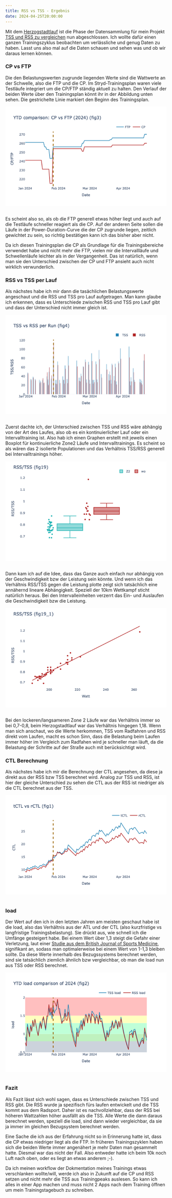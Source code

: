 ```yaml
---
title: RSS vs TSS - Ergebnis
date: 2024-04-25T20:00:00
---
```


Mit dem [Herzogstadtlauf](/posts/2024/2024-04-22-Herzogstadtlauf-2024/) ist die Phase der Datensammlung für mein Projekt [TSS und RSS zu vergleichen](/posts/2024/2024-02-01-TSS_vs_RSS_ATL_CTL_TSB_load_Versuchsaufbau/) nun abgeschlossen. Ich wollte dafür einen ganzen Trainingszyklus beobachten um verlässliche und genug Daten zu haben. Lasst uns also mal auf die Daten schauen und sehen was und ob wir daraus lernen können.

### CP vs FTP

Die den Belastungswerten zugrunde liegenden Werte sind die Wattwerte an der Schwelle, also die FTP und die CP. Im Stryd-Trainingsplan waren viele Testläufe integriert um die CP/FTP ständig aktuell zu halten. Den Verlauf der beiden Werte über den Trainingsplan könnt ihr in der Abbildung unten sehen. Die gestrichelte Linie markiert den Beginn des Trainingsplan.

[<img src='/assets/images/2024/Figure_CP.png' class='w-4/5' align='center' />](/assets/images/2024/Figure_CP.png)<br><br>

Es scheint also so, als ob die FTP generell etwas höher liegt und auch auf die Testläufe schneller reagiert als die CP. Auf der anderen Seite sollen die Läufe in der Power-Duration-Curve die der CP zugrunde liegen, zeitlich gewichtet zu sein, so richtig bestätigen kann ich das bisher aber nicht.

Da ich diesen Trainingsplan die CP als Grundlage für die Trainingsbereiche verwendet habe und nicht mehr die FTP, vielen mir die Intervallläufe und Schwellenläufe leichter als in der Vergangenheit. Das ist natürlich, wenn man sie den Unterschied zwischen der CP und FTP ansieht auch nicht wirklich verwunderlich.

### RSS vs TSS per Lauf

Als nächstes habe ich mir dann die tasächlichen Belastungswerte angeschaut und die RSS und TSS pro Lauf aufgetragen. Man kann glaube ich erkennen, dass es Unterschiede zwischen RSS und TSS pro Lauf gibt und dass der Unterschied nicht immer gleich ist.

[<img src='/assets/images/2024/Figure_TSS_RSS.png' class='w-4/5' align='center' />](/assets/images/2024/Figure_TSS_RSS.png)<br><br>

Zuerst dachte ich, der Unterschied zwischen TSS und RSS wäre abhängig von der Art des Laufes, also ob es ein kontinuierlicher Lauf oder ein Intervalltraining ist. Also hab ich einen Graphen erstellt mit jeweils einen Boxplot für kontinuierliche Zone2 Läufe und Intervalltrainings. Es scheint so als wären das 2 isolierte Populationen und das Verhältnis TSS/RSS generell bei Intervalltrainings höher.

[<img src='/assets/images/2024/Figure_RSS_vs_TSS.png' class='w-4/5' align='center' />](/assets/images/2024/Figure_RSS_vs_TSS.png)<br><br>

Dann kam ich auf die Idee, dass das Ganze auch einfach nur abhängig von der Geschwindigkeit bzw der Leistung sein könnte. Und wenn ich das Verhältnis RSS/TSS gegen die Leistung plotte zeigt sich tatsächlich eine annähernd lineare Abhängigkeit. Speziell der 10km Wettkampf sticht natürlich heraus. Bei den Intervalleinheiten verzerrt das Ein- und Auslaufen die Geschwindigkeit bzw die Leistung.

[<img src='/assets/images/2024/Figure_19_1.png' class='w-4/5' align='center' />](/assets/images/2024/Figure_19_1.png)<br><br>

Bei den lockeren/langsameren Zone 2 Läufe war das Verhältnis immer so bei 0,7-0,8, beim Herzogstadtlauf war das Verhältnis hingegen 1,18. Wenn man sich anschaut, wo die Werte herkommen, TSS vom Radfahren und RSS direkt vom Laufen, macht es schon Sinn, dass die Belastung beim Laufen immer höher im Vergleich zum Radfahen wird je schneller man läuft, da die Belastung der Schritte auf der Straße auch mit berücksichtigt wird.

### CTL Berechnung

Als nächstes habe ich mir die Berechnung der CTL angesehen, da diese ja direkt aus der RSS bzw TSS berechnet wird. Analog zur TSS und RSS, ist hier der gleiche Unterschied zu sehen die CTL aus der RSS ist niedriger als die CTL berechnet aus der TSS.

[<img src='/assets/images/2024/Figure_1.png' class='w-4/5' align='center' />](/assets/images/2024/Figure_1.png)<br><br>

### load

Der Wert auf den ich in den letzten Jahren am meisten geschaut habe ist die load, also das Verhältnis aus der ATL und der CTL (also kurzfristige vs langfristige Trainingsbelastung). Sie drückt aus, wie schnell ich die Umfänge gesteigert habe. Bei einem Wert über 1,3 steigt die Gefahr einer Verletzung, laut einer [Studie aus dem British Journal of Sports Medicine](https://bjsm.bmj.com/content/51/9/749), signifikant an, sodass man optimalerweise bei einem Wert von 1-1,3 bleiben sollte. Da diese Werte innerhalb des Bezugssystems berechnet werden, sind sie tatsächlich ziemlich ähnlich bzw vergleichbar, ob man die load nun aus TSS oder RSS berechnet.

[<img src='/assets/images/2024/Figure_2.png' class='w-4/5' align='center' />](/assets/images/2024/Figure_2.png)<br><br>

### Fazit

Als Fazit lässt sich wohl sagen, dass es Unterschiede zwischen TSS und RSS gibt. Die RSS wurde ja spezifisch fürs laufen entwickelt und die TSS kommt aus dem Radsport. Daher ist es nachvollziehbar, dass der RSS bei höheren Wattzahlen höher ausfällt als die TSS. Alle Werte die dann daraus berechnet werden, speziell die load, sind dann wieder vergleichbar, da sie ja immer im gleichen Bezugsystem berechnet werden.

Eine Sache die ich aus der Erfahrung nicht so in Erinnerung hatte ist, dass die CP etwas niedriger liegt als die FTP. In früheren Trainingszyklen haben sich die beiden Werte immer angenähert je mehr Daten man gesammelt hatte. Diesmal war das nicht der Fall. Also entweder hatte ich beim 10k noch Luft nach oben, oder es liegt an etwas anderem ;-).

Da ich meinen workflow der Dokmentation meines Trainings etwas verschlanken wollte/will, werde ich also in Zukunft auf die CP und RSS setzen und nicht mehr die TSS aus Trainingpeaks auslesen. So kann ich alles in einer App machen und muss nicht 2 Apps nach dem Training öffnen um mein Trainingstagebuch zu schreiben.
